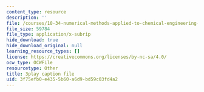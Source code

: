 ```yaml
---
content_type: resource
description: ''
file: /courses/10-34-numerical-methods-applied-to-chemical-engineering-fall-2015/3f75efb0e4355b60a6d9bd59c03fd4a2_KkN_Dk3E2yw.vtt
file_size: 59784
file_type: application/x-subrip
hide_download: true
hide_download_original: null
learning_resource_types: []
license: https://creativecommons.org/licenses/by-nc-sa/4.0/
ocw_type: OCWFile
resourcetype: Other
title: 3play caption file
uid: 3f75efb0-e435-5b60-a6d9-bd59c03fd4a2
---
```

